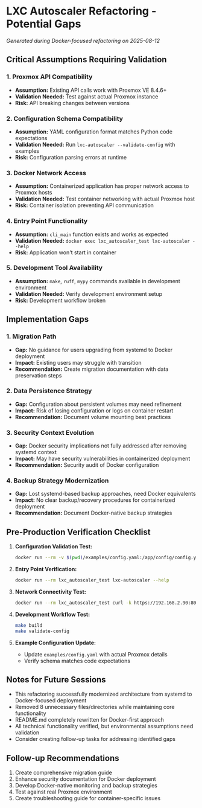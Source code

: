 # LXC Autoscaler Refactoring - Potential Gaps

*Generated during Docker-focused refactoring on 2025-08-12*

## Critical Assumptions Requiring Validation

### 1. Proxmox API Compatibility
- **Assumption:** Existing API calls work with Proxmox VE 8.4.6+
- **Validation Needed:** Test against actual Proxmox instance
- **Risk:** API breaking changes between versions

### 2. Configuration Schema Compatibility  
- **Assumption:** YAML configuration format matches Python code expectations
- **Validation Needed:** Run `lxc-autoscaler --validate-config` with examples
- **Risk:** Configuration parsing errors at runtime

### 3. Docker Network Access
- **Assumption:** Containerized application has proper network access to Proxmox hosts
- **Validation Needed:** Test container networking with actual Proxmox host
- **Risk:** Container isolation preventing API communication

### 4. Entry Point Functionality
- **Assumption:** `cli_main` function exists and works as expected  
- **Validation Needed:** `docker exec lxc_autoscaler_test lxc-autoscaler --help`
- **Risk:** Application won't start in container

### 5. Development Tool Availability
- **Assumption:** `make`, `ruff`, `mypy` commands available in development environment
- **Validation Needed:** Verify development environment setup
- **Risk:** Development workflow broken

## Implementation Gaps

### 1. Migration Path
- **Gap:** No guidance for users upgrading from systemd to Docker deployment
- **Impact:** Existing users may struggle with transition
- **Recommendation:** Create migration documentation with data preservation steps

### 2. Data Persistence Strategy
- **Gap:** Configuration about persistent volumes may need refinement
- **Impact:** Risk of losing configuration or logs on container restart
- **Recommendation:** Document volume mounting best practices

### 3. Security Context Evolution
- **Gap:** Docker security implications not fully addressed after removing systemd context
- **Impact:** May have security vulnerabilities in containerized deployment
- **Recommendation:** Security audit of Docker configuration

### 4. Backup Strategy Modernization
- **Gap:** Lost systemd-based backup approaches, need Docker equivalents
- **Impact:** No clear backup/recovery procedures for containerized deployment
- **Recommendation:** Document Docker-native backup strategies

## Pre-Production Verification Checklist

1. **Configuration Validation Test:**
   ```bash
   docker run --rm -v $(pwd)/examples/config.yaml:/app/config/config.yaml lxc_autoscaler_test lxc-autoscaler --validate-config
   ```

2. **Entry Point Verification:**
   ```bash
   docker run --rm lxc_autoscaler_test lxc-autoscaler --help
   ```

3. **Network Connectivity Test:**
   ```bash
   docker run --rm lxc_autoscaler_test curl -k https://192.168.2.90:8006/api2/json/version
   ```

4. **Development Workflow Test:**
   ```bash
   make build
   make validate-config
   ```

5. **Example Configuration Update:**
   - Update `examples/config.yaml` with actual Proxmox details
   - Verify schema matches code expectations

## Notes for Future Sessions

- This refactoring successfully modernized architecture from systemd to Docker-focused deployment
- Removed 8 unnecessary files/directories while maintaining core functionality
- README.md completely rewritten for Docker-first approach
- All technical functionality verified, but environmental assumptions need validation
- Consider creating follow-up tasks for addressing identified gaps

## Follow-up Recommendations

1. Create comprehensive migration guide
2. Enhance security documentation for Docker deployment
3. Develop Docker-native monitoring and backup strategies
4. Test against real Proxmox environment
5. Create troubleshooting guide for container-specific issues